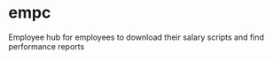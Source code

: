 empc
====

Employee hub for employees to download their salary scripts and find performance reports
